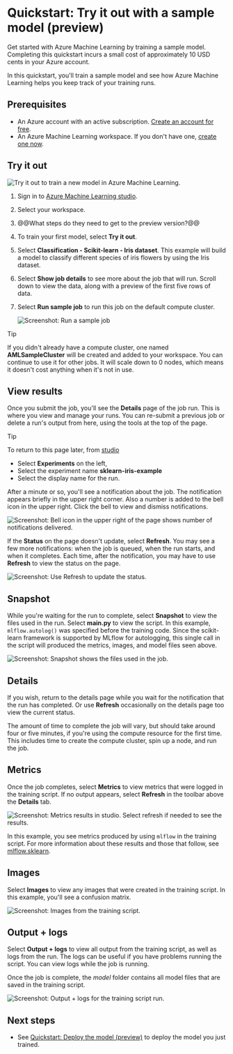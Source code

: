 # Quickstart: Try it out with a sample model (preview)

Get started with Azure Machine Learning by training a sample model. Completing this quickstart incurs a small cost of approximately 10 USD cents in your Azure account.

In this quickstart, you'll train a sample model and see how Azure Machine Learning helps you keep track of your training runs.  

## Prerequisites

* An Azure account with an active subscription. [Create an account for free](https://azure.microsoft.com/free/?WT.mc_id=A261C142F).
* An Azure Machine Learning workspace.  If you don't have one, [create one now](https://docs.microsoft.com/azure/machine-learning/how-to-manage-workspace?tabs=python).

## Try it out

![ Try it out to train a new model in Azure Machine Learning. ](../media/quickstart-train-sample/try-it-out.png) 

1. Sign in to [Azure Machine Learning studio](https://ml.azure.com).
1. Select your workspace.
1. @@What steps do they need to get to the preview version?@@
1. To train your first model, select **Try it out**.
1. Select  **Classification - Scikit-learn - Iris dataset**.  This example will build a model to classify different species of iris flowers by using the Iris dataset.
1. Select **Show job details** to see more about the job that will run.  Scroll down to view the data, along with a preview of the first five rows of data.  
1. Select **Run sample job** to run this job on the default compute cluster.

    ![ Screenshot: Run a sample job ](../media/quickstart-train-sample/run-sample-job.png) 

> [!TIP]
> If you didn't already have a compute cluster, one named **AMLSampleCluster** will be created and added to your workspace.  You can continue to use it for other jobs.  It will scale down to 0 nodes, which means it doesn't cost anything when it's not in use.

## View results

Once you submit the job, you'll see the **Details** page of the job run.  This is where you view and manage your runs.  You can re-submit a previous job or delete a run's output from here, using the tools at the top of the page.

> [!TIP]
> To return to this page later, from [studio](https://ml.azure.com)
> * Select **Experiments** on the left, 
> * Select the experiment name **sklearn-iris-example**
> * Select the display name for the run.

After a minute or so, you'll see a notification about the job.  The notification appears briefly in the upper right corner.  Also a number is added to the bell icon in the upper right. Click the bell to view and dismiss notifications.

![ Screenshot: Bell icon in the upper right of the page shows number of notifications delivered. ](../media/quickstart-train-sample/alert.png)

If the **Status** on the page doesn't update, select **Refresh**.  You may see a few more notifications: when the job is queued, when the run starts, and when it completes.  Each time, after the notification, you may have to use **Refresh** to view the status on the page.

![ Screenshot: Use Refresh to update the status. ](../media/quickstart-train-sample/refresh-status.png)

## Snapshot

While you're waiting for the run to complete, select **Snapshot** to view the files used in the run.  Select **main.py** to view the script. In this example, `mlflow.autolog()` was specified before the training code. Since the scikit-learn framework is supported by MLflow for autologging, this single call in the script will produced the metrics, images, and model files seen above.

![ Screenshot: Snapshot shows the files used in the job. ](../media/quickstart-train-sample/snapshot.png) 

## Details

If you wish, return to the details page while you wait for the notification that the run has completed.  Or use **Refresh** occasionally on the details page too view the current status.

The amount of time to complete the job will vary, but should take around four or five minutes, if you're using the compute resource for the first time. This includes time to create the compute cluster, spin up a node, and run the job.

## Metrics

Once the job completes, select **Metrics** to view metrics that were logged in the training script.  If no output appears, select  **Refresh** in the toolbar above the **Details** tab.  

![ Screenshot: Metrics results in studio.  Select refresh if needed to see the results. ](../media/quickstart-train-sample/metrics.png)

In this example, you see metrics produced by using `mlflow` in the training script.  For more information about these results and those that follow, see [mlflow.sklearn](https://mlflow.org/docs/latest/python_api/mlflow.sklearn.html).

## Images

Select  **Images** to view any images that were created in the training script.  In this example, you'll see a confusion matrix.

![ Screenshot: Images from the training script. ](../media/quickstart-train-sample/images.png)

## Output + logs

Select **Output + logs** to view all output from the training script, as well as logs from the run. The logs can be useful if you have problems running the script.  You can view logs while the job is running.

Once the job is complete, the *model* folder contains all model files that are saved in the training script.

![ Screenshot: Output + logs for the training script run. ](../media/quickstart-train-sample/output-logs.png) 

## Next steps

* See [Quickstart: Deploy the model (preview)](quickstart-deploy-model.md) to deploy the model you just trained.
